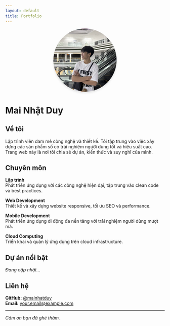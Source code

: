 ```yaml
---
layout: default
title: Portfolio
---
```


<div style="text-align: center; margin-bottom: 2rem;">
  <img src="/assets/img/avt.jpg" alt="Mai Nhật Duy" style="border-radius: 50%; width: 200px; height: 200px; object-fit: cover; box-shadow: 0 4px 6px rgba(0,0,0,0.1);">
</div>

# Mai Nhật Duy

## Về tôi

Lập trình viên đam mê công nghệ và thiết kế. Tôi tập trung vào việc xây dựng các sản phẩm số có trải nghiệm người dùng tốt và hiệu suất cao. Trang web này là nơi tôi chia sẻ dự án, kiến thức và suy nghĩ của mình.

## Chuyên môn

**Lập trình**  
Phát triển ứng dụng với các công nghệ hiện đại, tập trung vào clean code và best practices.

**Web Development**  
Thiết kế và xây dựng website responsive, tối ưu SEO và performance.

**Mobile Development**  
Phát triển ứng dụng di động đa nền tảng với trải nghiệm người dùng mượt mà.

**Cloud Computing**  
Triển khai và quản lý ứng dụng trên cloud infrastructure.

## Dự án nổi bật

_Đang cập nhật..._

## Liên hệ

**GitHub:** [@mainhatduy](https://github.com/mainhatduy)  
**Email:** your.email@example.com

---

_Cảm ơn bạn đã ghé thăm._
